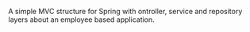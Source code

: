 A simple MVC structure for Spring with ontroller, service and repository layers about an employee based application.
